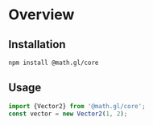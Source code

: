 # Overview

## Installation

```bash
npm install @math.gl/core
```

## Usage

```js
import {Vector2} from '@math.gl/core';
const vector = new Vector2(1, 2);
```
